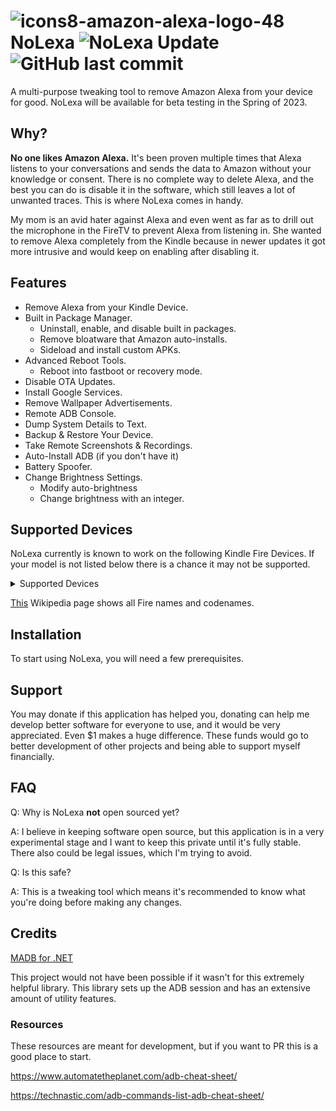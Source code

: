 # ![icons8-amazon-alexa-logo-48](https://user-images.githubusercontent.com/53088136/227619585-130c9892-90b3-44c2-835a-331901bc7238.png) NoLexa ![NoLexa Update](https://img.shields.io/endpoint?url=https%3A%2F%2Fpastebin.com%2Fraw%2F9epwTi8S) ![GitHub last commit](https://img.shields.io/github/last-commit/byronbytes/NoLexa)
A multi-purpose tweaking tool to remove Amazon Alexa from your device for good. NoLexa will be available for beta testing in the Spring of 2023.


## Why?
**No one likes Amazon Alexa.** It's been proven multiple times that Alexa listens to your conversations and sends the data to Amazon without your knowledge or consent. There is no complete way to delete Alexa, and the best you can do is disable it in the software, which still leaves a lot of unwanted traces. This is where NoLexa comes in handy. 


My mom is an avid hater against Alexa and even went as far as to drill out the microphone in the FireTV to prevent Alexa from listening in. She wanted to remove Alexa completely from the Kindle because in newer updates it got more intrusive and would keep on enabling after disabling it. 


## Features

- Remove Alexa from your Kindle Device.
- Built in Package Manager.
   - Uninstall, enable, and disable built in packages.
   - Remove bloatware that Amazon auto-installs.
   - Sideload and install custom APKs.
- Advanced Reboot Tools.
   - Reboot into fastboot or recovery mode.
- Disable OTA Updates.
- Install Google Services.
- Remove Wallpaper Advertisements.
- Remote ADB Console.
- Dump System Details to Text.
- Backup & Restore Your Device.
- Take Remote Screenshots & Recordings.
- Auto-Install ADB (if you don't have it)
- Battery Spoofer.
- Change Brightness Settings.
  - Modify auto-brightness
  - Change brightness with an integer.
 
 ## Supported Devices
NoLexa currently is known to work on the following Kindle Fire Devices. If your model is not listed below there is a chance it may not be supported.

<details>
<summary>Supported Devices</summary>
 
- Fire HD 8 (2018) (Tested + Full Support)
 
 
- Fire HD 8 (2017) (Tested + Full Support)
 

 </details>

[This](https://en.wikipedia.org/wiki/Fire_HD) Wikipedia page shows all Fire names and codenames.

## Installation
To start using NoLexa, you will need a few prerequisites.

## Support
You may donate if this application has helped you, donating can help me develop better software for everyone to use, and it would be very appreciated. Even $1 makes a huge difference. These funds would go to better development of other projects and being able to support myself financially.

## FAQ

Q: Why is NoLexa **not** open sourced yet?

A: I believe in keeping software open source, but this application is in a very experimental stage and I want to keep this private until it's fully stable. There also could be legal issues, which I'm trying to avoid.


Q: Is this safe?

A: This is a tweaking tool which means it's recommended to know what you're doing before making any changes.

## Credits
[MADB for .NET](https://github.com/quamotion/madb)

This project would not have been possible if it wasn't for this extremely helpful library. This library sets up the ADB session and has an extensive amount of utility features.


### Resources
These resources are meant for development, but if you want to PR this is a good place to start.

https://www.automatetheplanet.com/adb-cheat-sheet/

https://technastic.com/adb-commands-list-adb-cheat-sheet/
